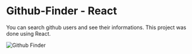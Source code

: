 # Github-Finder - React

You can search github users and see their informations. This project was done using React.

<img src="https://github.com/BatuhanAydonerDev/Github-Finder/blob/master/github_finder_gif.gif?raw=true" alt="Github Finder" />
